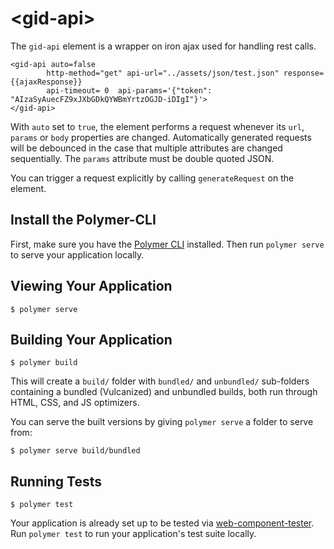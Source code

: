 # \<gid-api\>

The `gid-api` element is a wrapper on iron ajax used for handling rest calls.

    <gid-api auto=false
			http-method="get" api-url="../assets/json/test.json" response={{ajaxResponse}}
			api-timeout= 0  api-params='{"token": "AIzaSyAuecFZ9xJXbGDkQYWBmYrtzOGJD-iDIgI"}'>
    </gid-api>

With `auto` set to `true`, the element performs a request whenever its `url`, `params` or `body` properties are changed. Automatically generated requests will be debounced in the case that multiple attributes are changed sequentially.
The `params` attribute must be double quoted JSON.

You can trigger a request explicitly by calling `generateRequest` on the element.


## Install the Polymer-CLI

First, make sure you have the [Polymer CLI](https://www.npmjs.com/package/polymer-cli) installed. Then run `polymer serve` to serve your application locally.

## Viewing Your Application

```
$ polymer serve
```

## Building Your Application

```
$ polymer build
```

This will create a `build/` folder with `bundled/` and `unbundled/` sub-folders
containing a bundled (Vulcanized) and unbundled builds, both run through HTML,
CSS, and JS optimizers.

You can serve the built versions by giving `polymer serve` a folder to serve
from:

```
$ polymer serve build/bundled
```

## Running Tests

```
$ polymer test
```

Your application is already set up to be tested via [web-component-tester](https://github.com/Polymer/web-component-tester). Run `polymer test` to run your application's test suite locally.